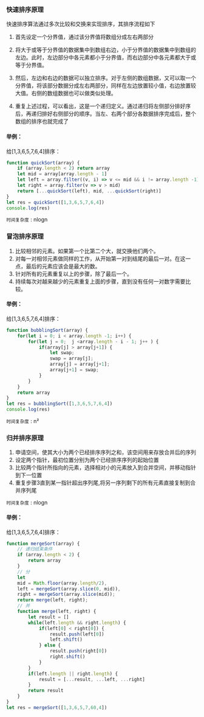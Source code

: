 
### 快速排序原理

快速排序算法通过多次比较和交换来实现排序，其排序流程如下

1. 首先设定一个分界值，通过该分界值将数组分成左右两部分

2. 将大于或等于分界值的数据集中到数组右边，小于分界值的数据集中到数组的左边。此时，左边部分中各元素都小于分界值，而右边部分中各元素都大于或等于分界值。 

3. 然后，左边和右边的数据可以独立排序。对于左侧的数组数据，又可以取一个分界值，将该部分数据分成左右两部分，同样在左边放置较小值，右边放置较大值。右侧的数组数据也可以做类似处理。

4. 重复上述过程，可以看出，这是一个递归定义。通过递归将左侧部分排好序后，再递归排好右侧部分的顺序。当左、右两个部分各数据排序完成后，整个数组的排序也就完成了

#### 举例：
给[1,3,6,5,7,6,4]排序：
```js
function quickSort(array) {
    if (array.length < 2) return array
    let mid = array[array.length - 1]
    let left = array.filter((v, i) => v <= mid && i != array.length -1)
    let right = array.filter(v => v > mid)
    return [...quickSort(left), mid, ...quickSort(right)]
}
let res = quickSort([1,3,6,5,7,6,4])
console.log(res)
```

`时间复杂度` : nlogn

### 冒泡排序原理

1. 比较相邻的元素。如果第一个比第二个大，就交换他们两个。 
2. 对每一对相邻元素做同样的工作，从开始第一对到结尾的最后一对。在这一点，最后的元素应该会是最大的数。
3. 针对所有的元素重复以上的步骤，除了最后一个。 
4. 持续每次对越来越少的元素重复上面的步骤，直到没有任何一对数字需要比较。

#### 举例：
给[1,3,6,5,7,6,4]排序：
```js
function bubblingSort(array) {
    for(let i = 0; i < array.length -1; i++) {
        for(let j = 0;  j <array.length - i - 1; j++ ) {
            if(array[j] > array[j+1]) {
                let swap;
                swap = array[j];
                array[j] = array[j+1];
                array[j+1] = swap;
            }
        }
    }
    return array
}
let res = bubblingSort([1,3,6,5,7,6,4])
console.log(res)
```

`时间复杂度` : n²
### 归并排序原理

1. 申请空间，使其大小为两个已经排序序列之和，该空间用来存放合并后的序列
2. 设定两个指针，最初位置分别为两个已经排序序列的起始位置
3. 比较两个指针所指向的元素，选择相对小的元素放入到合并空间，并移动指针到下一位置
4. 重复步骤3直到某一指针超出序列尾,将另一序列剩下的所有元素直接复制到合并序列尾

`时间复杂度` : nlogn 
#### 举例：

给[1,3,6,5,7,6,4]排序：
```js
function mergeSort(array) {
    // 递归结束条件
    if (array.length < 2) {
        return array
    }
    // 分
    let 
    mid = Math.floor(array.length/2),
    left = mergeSort(array.slice(0, mid)),
    right = mergeSort(array.slice(mid));
    return merge(left, right);
    // 并
    function merge(left, right) {
        let result = []
        while(left.length && right.length) {
            if(left[0] < right[0]) {
                result.push(left[0])
                left.shift()
            } else {
                result.push(right[0])
                right.shift()
            }
        }
        if(left.length || right.length) {
            result = [...result, ...left, ...right]
        }
        return result
    }
}
let res = mergeSort([1,3,6,5,7,60,4])
```